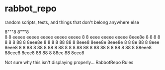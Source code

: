 # rabbot_repo
random scripts, tests, and things that don't belong anywhere else

8"""8                                    8"""8                   
8   8  eeeee eeeee  eeeee  eeeee eeeee   8   8  eeee eeeee eeeee 
8eee8e 8   8 8   8  8   8  8  88   8     8eee8e 8    8   8 8  88 
88   8 8eee8 8eee8e 8eee8e 8   8   8e    88   8 8eee 8eee8 8   8 
88   8 88  8 88   8 88   8 8   8   88    88   8 88   88    8   8 
88   8 88  8 88eee8 88eee8 8eee8   88    88   8 88ee 88    8eee8 

Not sure why this isn't displaying properly... RabbotRepo Rules
